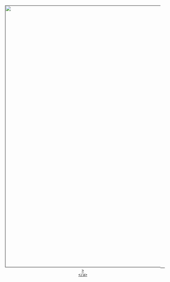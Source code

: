 <div align="center">
  <p>
    <a align="center" href="" target="_blank">
      <img
        width="850"
        src="https://github.com/user-attachments/assets/b4fcf097-11d5-400c-bd32-69a05c80768f"

      >
    </a>
  </p>
  <br>
